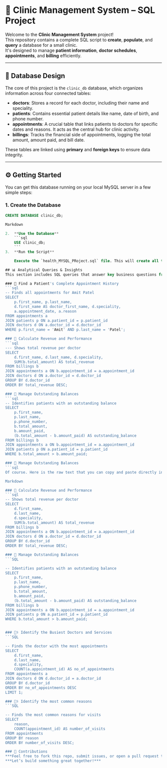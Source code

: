 # 🏥 Clinic Management System – SQL Project

Welcome to the **Clinic Management System** project!  
This repository contains a complete SQL script to **create**, **populate**, and **query** a database for a small clinic.  
It's designed to manage **patient information**, **doctor schedules**, **appointments**, and **billing** efficiently.

---

## 📐 Database Design

The core of this project is the `clinic_db` database, which organizes information across four connected tables:

- **doctors**: Stores a record for each doctor, including their name and speciality.
- **patients**: Contains essential patient details like name, date of birth, and phone number.
- **appointments**: A crucial table that links patients to doctors for specific dates and reasons. It acts as the central hub for clinic activity.
- **billings**: Tracks the financial side of appointments, logging the total amount, amount paid, and bill date.

These tables are linked using **primary** and **foreign keys** to ensure data integrity.

---

## ⚙️ Getting Started

You can get this database running on your local MySQL server in a few simple steps:

### 1. Create the Database

```sql
CREATE DATABASE clinic_db;

Markdown

2.  **Use the Database**
    ```sql
    USE clinic_db;
    ```
3.  **Run the Script**

    Execute the `health_MYSQL_PRoject.sql` file. This will create all tables and insert the sample data.

## 📊 Analytical Queries & Insights
This section includes SQL queries that answer key business questions from the database.

### 🔎 Find a Patient's Complete Appointment History
```sql
-- Finds all appointments for Amit Patel
SELECT
    p.first_name, p.last_name,
    d.first_name AS doctor_first_name, d.speciality,
    a.appointment_date, a.reason
FROM appointments a
JOIN patients p ON a.patient_id = p.patient_id
JOIN doctors d ON a.doctor_id = d.doctor_id
WHERE p.first_name = 'Amit' AND p.last_name = 'Patel';

### 💸 Calculate Revenue and Performance
```sql
--- Shows total revenue per doctor
SELECT
    d.first_name, d.last_name, d.speciality,
    SUM(b.total_amount) AS total_revenue
FROM billings b
JOIN appointments a ON b.appointment_id = a.appointment_id
JOIN doctors d ON a.doctor_id = d.doctor_id
GROUP BY d.doctor_id
ORDER BY total_revenue DESC;

### 💸 Manage Outstanding Balances
```sql
-- Identifies patients with an outstanding balance
SELECT
    p.first_name, 
    p.last_name, 
    p.phone_number,
    b.total_amount, 
    b.amount_paid,
    (b.total_amount - b.amount_paid) AS outstanding_balance
FROM billings b
JOIN appointments a ON b.appointment_id = a.appointment_id
JOIN patients p ON a.patient_id = p.patient_id
WHERE b.total_amount > b.amount_paid;

### 💸 Manage Outstanding Balances
```sql
Of course. Here is the raw text that you can copy and paste directly into a GitHub README file. It uses Markdown syntax, which GitHub will automatically render into a formatted view.

Markdown

### 💸 Calculate Revenue and Performance
```sql
-- Shows total revenue per doctor
SELECT
    d.first_name, 
    d.last_name, 
    d.speciality,
    SUM(b.total_amount) AS total_revenue
FROM billings b
JOIN appointments a ON b.appointment_id = a.appointment_id
JOIN doctors d ON a.doctor_id = d.doctor_id
GROUP BY d.doctor_id
ORDER BY total_revenue DESC;

### 🧾 Manage Outstanding Balances
```SQL

-- Identifies patients with an outstanding balance
SELECT
    p.first_name, 
    p.last_name, 
    p.phone_number,
    b.total_amount, 
    b.amount_paid,
    (b.total_amount - b.amount_paid) AS outstanding_balance
FROM billings b
JOIN appointments a ON b.appointment_id = a.appointment_id
JOIN patients p ON a.patient_id = p.patient_id
WHERE b.total_amount > b.amount_paid;


### 👨‍⚕️ Identify the Busiest Doctors and Services
```SQL

-- Finds the doctor with the most appointments
SELECT
    d.first_name, 
    d.last_name, 
    d.speciality,
    COUNT(a.appointment_id) AS no_of_appointments
FROM appointments a
JOIN doctors d ON d.doctor_id = a.doctor_id
GROUP BY d.doctor_id
ORDER BY no_of_appointments DESC
LIMIT 1;

### 👨‍⚕️ Identify the most common reasons 
```SQL

-- Finds the most common reasons for visits
SELECT
    reason,
    COUNT(appointment_id) AS number_of_visits
FROM appointments
GROUP BY reason
ORDER BY number_of_visits DESC;

### 🙌 Contributions
***Feel free to fork this repo, submit issues, or open a pull request to improve it.***
***Let’s build something great together!***


